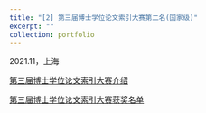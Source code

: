 ```yaml
---
title: "[2] 第三届博士学位论文索引大赛第二名(国家级)"
excerpt: ""
collection: portfolio
---
```


2021.11，上海


[第三届博士学位论文索引大赛介绍](https://mp.weixin.qq.com/s/98tPbgJLdk2VNWchmRubgg)

[第三届博士学位论文索引大赛获奖名单](https://mp.weixin.qq.com/s/qaEu53qGkk71p0CaXB5yGw)